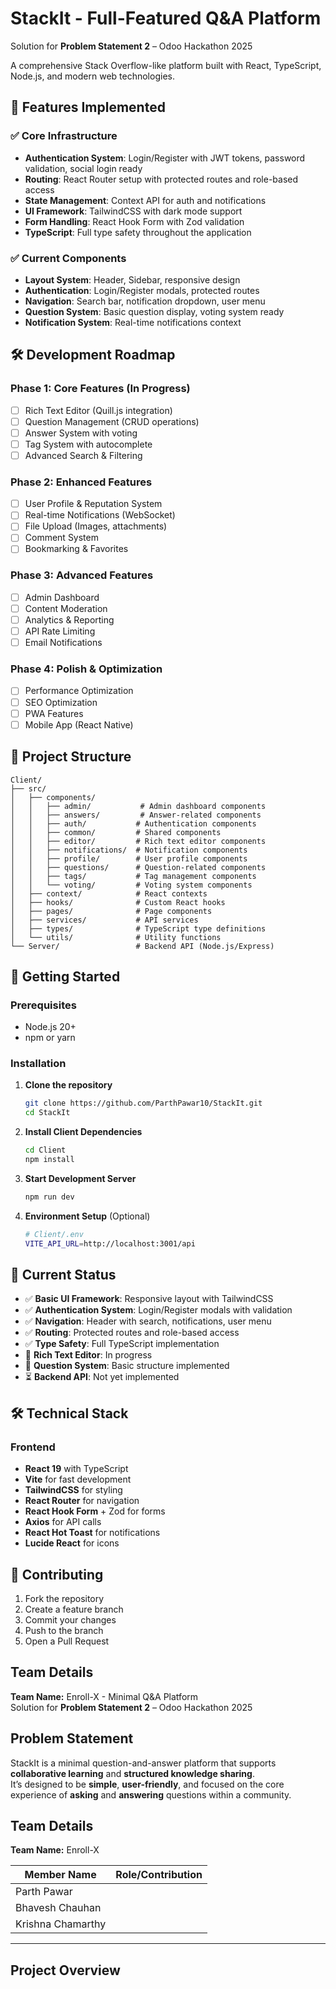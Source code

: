 # StackIt - Full-Featured Q&A Platform
Solution for **Problem Statement 2** – Odoo Hackathon 2025

A comprehensive Stack Overflow-like platform built with React, TypeScript, Node.js, and modern web technologies.

## 🚀 Features Implemented

### ✅ Core Infrastructure
- **Authentication System**: Login/Register with JWT tokens, password validation, social login ready
- **Routing**: React Router setup with protected routes and role-based access
- **State Management**: Context API for auth and notifications
- **UI Framework**: TailwindCSS with dark mode support
- **Form Handling**: React Hook Form with Zod validation
- **TypeScript**: Full type safety throughout the application

### ✅ Current Components
- **Layout System**: Header, Sidebar, responsive design
- **Authentication**: Login/Register modals, protected routes
- **Navigation**: Search bar, notification dropdown, user menu
- **Question System**: Basic question display, voting system ready
- **Notification System**: Real-time notifications context

## 🛠 Development Roadmap

### Phase 1: Core Features (In Progress)
- [ ] Rich Text Editor (Quill.js integration)
- [ ] Question Management (CRUD operations)
- [ ] Answer System with voting
- [ ] Tag System with autocomplete
- [ ] Advanced Search & Filtering

### Phase 2: Enhanced Features
- [ ] User Profile & Reputation System
- [ ] Real-time Notifications (WebSocket)
- [ ] File Upload (Images, attachments)
- [ ] Comment System
- [ ] Bookmarking & Favorites

### Phase 3: Advanced Features
- [ ] Admin Dashboard
- [ ] Content Moderation
- [ ] Analytics & Reporting
- [ ] API Rate Limiting
- [ ] Email Notifications

### Phase 4: Polish & Optimization
- [ ] Performance Optimization
- [ ] SEO Optimization
- [ ] PWA Features
- [ ] Mobile App (React Native)

## 📁 Project Structure

```
Client/
├── src/
│   ├── components/
│   │   ├── admin/           # Admin dashboard components
│   │   ├── answers/         # Answer-related components
│   │   ├── auth/           # Authentication components
│   │   ├── common/         # Shared components
│   │   ├── editor/         # Rich text editor components
│   │   ├── notifications/  # Notification components
│   │   ├── profile/        # User profile components
│   │   ├── questions/      # Question-related components
│   │   ├── tags/           # Tag management components
│   │   └── voting/         # Voting system components
│   ├── context/            # React contexts
│   ├── hooks/              # Custom React hooks
│   ├── pages/              # Page components
│   ├── services/           # API services
│   ├── types/              # TypeScript type definitions
│   └── utils/              # Utility functions
└── Server/                 # Backend API (Node.js/Express)
```

## 🚀 Getting Started

### Prerequisites
- Node.js 20+ 
- npm or yarn

### Installation

1. **Clone the repository**
   ```bash
   git clone https://github.com/ParthPawar10/StackIt.git
   cd StackIt
   ```

2. **Install Client Dependencies**
   ```bash
   cd Client
   npm install
   ```

3. **Start Development Server**
   ```bash
   npm run dev
   ```

4. **Environment Setup** (Optional)
   ```bash
   # Client/.env
   VITE_API_URL=http://localhost:3001/api
   ```

## 🎯 Current Status

- ✅ **Basic UI Framework**: Responsive layout with TailwindCSS
- ✅ **Authentication System**: Login/Register modals with validation
- ✅ **Navigation**: Header with search, notifications, user menu
- ✅ **Routing**: Protected routes and role-based access
- ✅ **Type Safety**: Full TypeScript implementation
- 🚧 **Rich Text Editor**: In progress
- 🚧 **Question System**: Basic structure implemented
- ⏳ **Backend API**: Not yet implemented

## 🛠 Technical Stack

### Frontend
- **React 19** with TypeScript
- **Vite** for fast development
- **TailwindCSS** for styling
- **React Router** for navigation
- **React Hook Form** + Zod for forms
- **Axios** for API calls
- **React Hot Toast** for notifications
- **Lucide React** for icons

## 🤝 Contributing

1. Fork the repository
2. Create a feature branch
3. Commit your changes
4. Push to the branch
5. Open a Pull Request

##  Team Details
**Team Name:** Enroll-X - Minimal Q&A Platform  
Solution for **Problem Statement 2** – Odoo Hackathon 2025  

##  Problem Statement
StackIt is a minimal question-and-answer platform that supports **collaborative learning** and **structured knowledge sharing**.  
It’s designed to be **simple**, **user-friendly**, and focused on the core experience of **asking** and **answering** questions within a community.

##  Team Details
**Team Name:** Enroll-X  

| Member Name       | Role/Contribution        |
|-------------------|--------------------------|
| Parth Pawar       |                          |
| Bhavesh Chauhan   |                          |
| Krishna Chamarthy |                          |

---

##  Project Overview
> 


